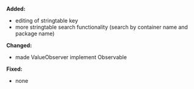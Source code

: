 **Added:**
* editing of stringtable key
* more stringtable search functionality (search by container name and package name)

**Changed:**
* made ValueObserver implement Observable

**Fixed:**
* none
